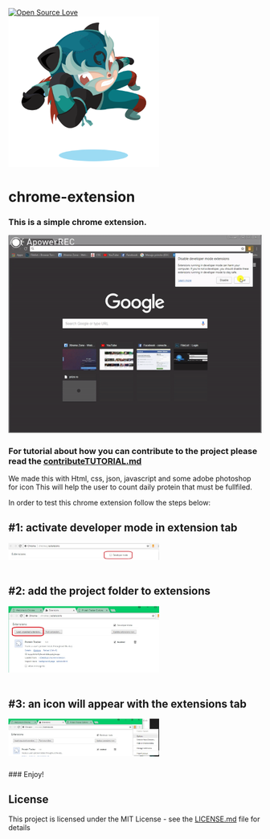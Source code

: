 [![Open Source Love](https://badges.frapsoft.com/os/v1/open-source.svg?v=103)](https://github.com/ellerbrock/open-source-badges/)
<br/>
<img aling="middle" width="300" src="ninja.png" alt="ninja" />
# chrome-extension

### This is a simple chrome extension.

![screenshot](chrome.gif)

### For tutorial about how you can contribute to the project please read the [contributeTUTORIAL.md](contributeTUTORIAL)

We made this with Html, css, json, javascript and some adobe photoshop for icon
This will help the user to count daily protein that must be fullfiled.

In order to test this chrome extension follow the steps below:

## #1: activate developer mode in extension tab
<img aling="left" width="300" src="assets/developer.jpg" alt="clone this repository" />

<br/>
<br/>

## #2: add the project folder to extensions
<img aling="left" width="300" src="assets/load.jpg" alt="clone this repository" />
<br/>
<br/>

## #3: an icon will appear with the extensions tab
<img align="left" width="300" src="assets/icon.jpg" alt="clone this repository" />
<br/>
<br/>
<br/>
<br/>
<br/>
<br/>
### Enjoy!



## License

This project is licensed under the MIT License - see the [LICENSE.md](LICENSE) file for details
